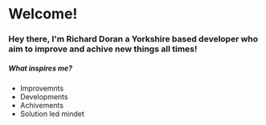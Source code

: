 <h1>Welcome!</h1>
<h3>Hey there, I'm Richard Doran a Yorkshire based developer who aim to improve and achive new things all times! </h3>

<h5>What inspires me?</h5>
<ul>
  <li>Improvemnts</li>
  <li>Developments</li>
  <li>Achivements</li>
  <li>Solution led mindet</li>
</ul>

